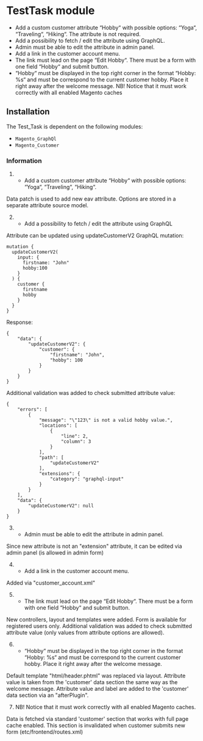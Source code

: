 # TestTask module

- Add a custom customer attribute “Hobby“ with possible options: “Yoga“, “Traveling“, “Hiking“. The attribute is not
  required.
- Add a possibility to fetch / edit the attribute using GraphQL.
- Admin must be able to edit the attribute in admin panel.
- Add a link in the customer account menu.
- The link must lead on the page “Edit Hobby“. There must be a form with one field “Hobby“ and submit button.
- “Hobby“ must be displayed in the top right corner in the format “Hobby: %s“ and must be correspond to the current
  customer hobby. Place it right away after the welcome message. NB! Notice that it must work correctly with all enabled
  Magento caches

## Installation

The Test_Task is dependent on the following modules:

- `Magento_GraphQl`
- `Magento_Customer`

### Information

1) - Add a custom customer attribute “Hobby“ with possible options: “Yoga“, “Traveling“, “Hiking“.

Data patch is used to add new eav attribute. Options are stored in a separate attribute source model.

2) - Add a possibility to fetch / edit the attribute using GraphQL

Attribute can be updated using updateCustomerV2 GraphQL mutation:

```
mutation {
  updateCustomerV2(
    input: {
      firstname: "John"
      hobby:100
    }
  ) {
    customer {
      firstname
      hobby
    }
  }
}
```

Response:

```
{
    "data": {
        "updateCustomerV2": {
            "customer": {
                "firstname": "John",
                "hobby": 100
            }
        }
    }
}
```

Additional validation was added to check submitted attribute value:

```
{
    "errors": [
        {
            "message": "\"123\" is not a valid hobby value.",
            "locations": [
                {
                    "line": 2,
                    "column": 3
                }
            ],
            "path": [
                "updateCustomerV2"
            ],
            "extensions": {
                "category": "graphql-input"
            }
        }
    ],
    "data": {
        "updateCustomerV2": null
    }
}
```

3) - Admin must be able to edit the attribute in admin panel.

Since new attribute is not an "extension" attribute, it can be edited via admin panel (is allowed in admin form)

4) - Add a link in the customer account menu.

Added via "customer_account.xml"

5) - The link must lead on the page “Edit Hobby“. There must be a form with one field “Hobby“ and submit button.

New controllers, layout and templates were added. Form is available for registered users only.
Additional validation was added to check submitted attribute value (only values from attribute options are allowed).

6) - “Hobby“ must be displayed in the top right corner in the format “Hobby: %s“ and must be correspond to the current
   customer hobby. Place it right away after the welcome message.

Default template "html/header.phtml" was replaced via layout. Attribute value is taken from the 'customer' data section
the same way as the welcome message.
Attribute value and label are added to the 'customer' data section via an "afterPlugin".

7) NB! Notice that it must work correctly with all enabled Magento caches.

Data is fetched via standard 'customer' section that works with full page cache enabled. This section is 
invalidated when customer submits new form (etc/frontend/routes.xml)
